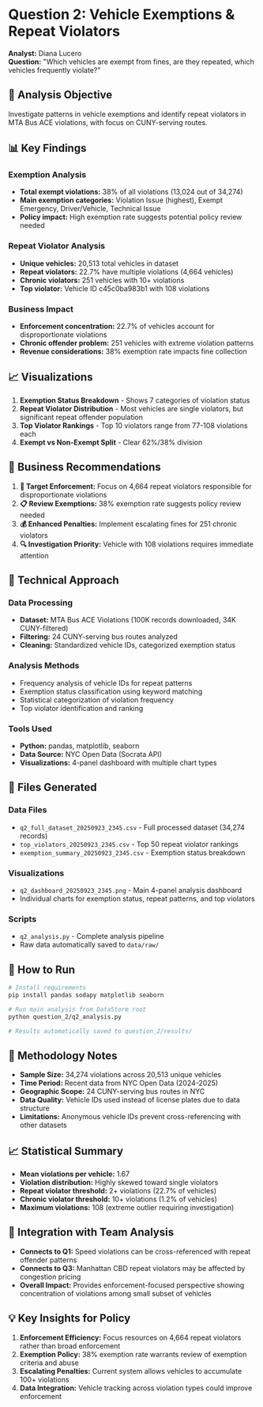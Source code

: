 # Question 2: Vehicle Exemptions & Repeat Violators

**Analyst:** Diana Lucero  
**Question:** "Which vehicles are exempt from fines, are they repeated, which vehicles frequently violate?"

## 🎯 Analysis Objective

Investigate patterns in vehicle exemptions and identify repeat violators in MTA Bus ACE violations, with focus on CUNY-serving routes.

## 📊 Key Findings

### Exemption Analysis

- **Total exempt violations:** 38% of all violations (13,024 out of 34,274)
- **Main exemption categories:** Violation Issue (highest), Exempt Emergency, Driver/Vehicle, Technical Issue
- **Policy impact:** High exemption rate suggests potential policy review needed

### Repeat Violator Analysis

- **Unique vehicles:** 20,513 total vehicles in dataset
- **Repeat violators:** 22.7% have multiple violations (4,664 vehicles)
- **Chronic violators:** 251 vehicles with 10+ violations
- **Top violator:** Vehicle ID c45c0ba983b1 with 108 violations

### Business Impact

- **Enforcement concentration:** 22.7% of vehicles account for disproportionate violations
- **Chronic offender problem:** 251 vehicles with extreme violation patterns
- **Revenue considerations:** 38% exemption rate impacts fine collection

## 📈 Visualizations

1. **Exemption Status Breakdown** - Shows 7 categories of violation status
2. **Repeat Violator Distribution** - Most vehicles are single violators, but significant repeat offender population
3. **Top Violator Rankings** - Top 10 violators range from 77-108 violations each
4. **Exempt vs Non-Exempt Split** - Clear 62%/38% division

## 💼 Business Recommendations

1. **🎯 Target Enforcement:** Focus on 4,664 repeat violators responsible for disproportionate violations
2. **📋 Review Exemptions:** 38% exemption rate suggests policy review needed
3. **💰 Enhanced Penalties:** Implement escalating fines for 251 chronic violators
4. **🔍 Investigation Priority:** Vehicle with 108 violations requires immediate attention

## 🔧 Technical Approach

### Data Processing

- **Dataset:** MTA Bus ACE Violations (100K records downloaded, 34K CUNY-filtered)
- **Filtering:** 24 CUNY-serving bus routes analyzed
- **Cleaning:** Standardized vehicle IDs, categorized exemption status

### Analysis Methods

- Frequency analysis of vehicle IDs for repeat patterns
- Exemption status classification using keyword matching
- Statistical categorization of violation frequency
- Top violator identification and ranking

### Tools Used

- **Python:** pandas, matplotlib, seaborn
- **Data Source:** NYC Open Data (Socrata API)
- **Visualizations:** 4-panel dashboard with multiple chart types

## 📁 Files Generated

### Data Files

- `q2_full_dataset_20250923_2345.csv` - Full processed dataset (34,274 records)
- `top_violators_20250923_2345.csv` - Top 50 repeat violator rankings
- `exemption_summary_20250923_2345.csv` - Exemption status breakdown

### Visualizations

- `q2_dashboard_20250923_2345.png` - Main 4-panel analysis dashboard
- Individual charts for exemption status, repeat patterns, and top violators

### Scripts

- `q2_analysis.py` - Complete analysis pipeline
- Raw data automatically saved to `data/raw/`

## 🚀 How to Run

```bash
# Install requirements
pip install pandas sodapy matplotlib seaborn

# Run main analysis from DataStorm root
python question_2/q2_analysis.py

# Results automatically saved to question_2/results/
```

## 📝 Methodology Notes

- **Sample Size:** 34,274 violations across 20,513 unique vehicles
- **Time Period:** Recent data from NYC Open Data (2024-2025)
- **Geographic Scope:** 24 CUNY-serving bus routes in NYC
- **Data Quality:** Vehicle IDs used instead of license plates due to data structure
- **Limitations:** Anonymous vehicle IDs prevent cross-referencing with other datasets

## 📈 Statistical Summary

- **Mean violations per vehicle:** 1.67
- **Violation distribution:** Highly skewed toward single violators
- **Repeat violator threshold:** 2+ violations (22.7% of vehicles)
- **Chronic violator threshold:** 10+ violations (1.2% of vehicles)
- **Maximum violations:** 108 (extreme outlier requiring investigation)

## 🔗 Integration with Team Analysis

- **Connects to Q1:** Speed violations can be cross-referenced with repeat offender patterns
- **Connects to Q3:** Manhattan CBD repeat violators may be affected by congestion pricing
- **Overall Impact:** Provides enforcement-focused perspective showing concentration of violations among small subset of vehicles

## 💡 Key Insights for Policy

1. **Enforcement Efficiency:** Focus resources on 4,664 repeat violators rather than broad enforcement
2. **Exemption Policy:** 38% exemption rate warrants review of exemption criteria and abuse
3. **Escalating Penalties:** Current system allows vehicles to accumulate 100+ violations
4. **Data Integration:** Vehicle tracking across violation types could improve enforcement
